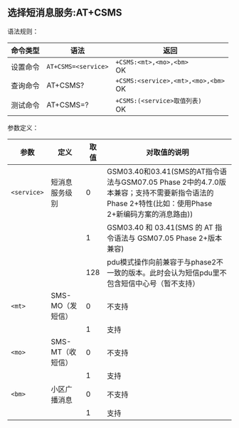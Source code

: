 ## 选择短消息服务:AT+CSMS

语法规则：

| 命令类型 | 语法                | 返回                                    |
| -------- | ------------------- | --------------------------------------- |
| 设置命令 | `AT+CSMS=<service>` | `+CSMS:<mt>,<mo>,<bm> `<br>OK           |
| 查询命令 | AT+CSMS?            | `+CSMS:<service>,<mt>,<mo>,<bm>` <br>OK |
| 测试命令 | AT+CSMS=?           | `+CSMS:(<service>取值列表) `<br>OK      |

 

参数定义：

| 参数        | 定义             | 取值 | 对取值的说明                                                 |
| ----------- | ---------------- | ---- | ------------------------------------------------------------ |
| `<service>` | 短消息服务级别   | 0    | GSM03.40和03.41(SMS的AT指令语法与GSM07.05 Phase 2中的4.7.0版本兼容；支持不需要新指令语法的Phase 2+特性(比如：使用Phase 2+新编码方案的消息路由)) |
|             |                  | 1    | GSM03.40 和 03.41(SMS 的 AT 指令语法与 GSM07.05 Phase 2+版本兼容) |
|             |                  | 128  | pdu模式操作向前兼容于与phase2不一致的版本。此时会认为短信pdu里不包含短信中心号（暂不支持） |
| `<mt>`      | SMS-MO（发短信） | 0    | 不支持                                                       |
|             |                  | 1    | 支持                                                         |
| `<mo>`      | SMS-MT（收短信） | 0    | 不支持                                                       |
|             |                  | 1    | 支持                                                         |
| `<bm>`      | 小区广播消息     | 0    | 不支持                                                       |
|             |                  | 1    | 支持                                                         |
